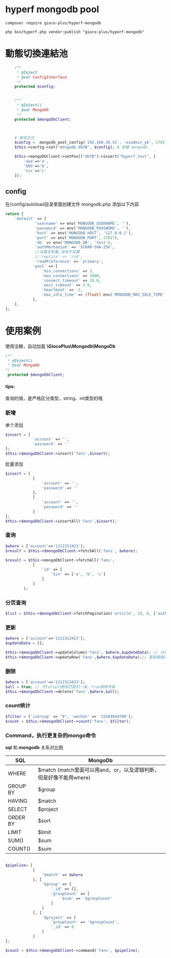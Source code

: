 # hyperf mongodb pool

```
composer require gioco-plus/hyperf-mongodb

php bin/hyperf.php vendor:publish "gioco-plus/hyperf-mongodb" 
```

# 動態切換連結池
```php
    /**
     * @Inject
     * @var ConfigInterface
     */
    protected $config;


    /**
     * @Inject()
     * @var MongoDb
     */
    protected $mongoDbClient;


    
    # 使用方式
    $config =  mongodb_pool_config('192.168.30.41', 'ezadmin_yb', 27017, 'beta-db'); # 建立連結資訊
    $this->config->set("mongodb.dbYB", $config); # 前綴 mongodb.

    $this->mongoDbClient->setPool("dbYB")->insert("hyperf_test", [
        'aaa'=>'a',
        'bbb'=>'b',
        'ccc'=>'c'
    ]);

```

## config 
在/config/autoload目录里面创建文件 mongodb.php
添加以下内容
```php
return [
    'default' => [
             'username' => env('MONGODB_USERNAME', ''),
             'password' => env('MONGODB_PASSWORD', ''),
             'host' => env('MONGODB_HOST', '127.0.0.1'),
             'port' => env('MONGODB_PORT', 27017),
             'db' => env('MONGODB_DB', 'test'),
             'authMechanism' => 'SCRAM-SHA-256',
             //设置复制集,没有不设置
             //'replica' => 'rs0',
             'readPreference' => 'primary',
            'pool' => [
                'min_connections' => 3,
                'max_connections' => 1000,
                'connect_timeout' => 10.0,
                'wait_timeout' => 3.0,
                'heartbeat' => -1,
                'max_idle_time' => (float) env('MONGODB_MAX_IDLE_TIME', 60),
            ],
    ],
];
```


# 使用案例

使用注解，自动加载 
**\GiocoPlus\Mongodb\MongoDb** 
```php
/**
 * @Inject()
 * @var MongoDb
*/
 protected $mongoDbClient;
```

#### **tips:** 
查询的值，是严格区分类型，string、int类型的哦

### 新增

单个添加
```php
$insert = [
            'account' => '',
            'password' => ''
];
$this->$mongoDbClient->insert('fans',$insert);
```

批量添加
```php
$insert = [
            [
                'account' => '',
                'password' => ''
            ],
            [
                'account' => '',
                'password' => ''
            ]
];
$this->$mongoDbClient->insertAll('fans',$insert);
```

### 查询

```php
$where = ['account'=>'1112313423'];
$result = $this->$mongoDbClient->fetchAll('fans', $where);
```

```php
$result = $this->mongoDbClient->fetchAll('fans',
            [
                'id' => [
                    '$in' => ['a', 'b', 'c']
                ]
            ]
        );
```

### 分页查询
```php
$list = $this->$mongoDbClient->fetchPagination('article', 10, 0, ['author' => $author]);
```

### 更新
```php
$where = ['account'=>'1112313423'];
$updateData = [];

$this->$mongoDbClient->updateColumn('fans', $where,$updateData); // 只更新数据满足$where的行的列信息中在$newObject中出现过的字段
$this->$mongoDbClient->updateRow('fans',$where,$updateData);// 更新数据满足$where的行的信息成$newObject
```
### 删除

```php
$where = ['account'=>'1112313423'];
$all = true; // 为false只删除匹配的一条，true删除多条
$this->$mongoDbClient->delete('fans',$where,$all);
```

### count统计

```php
$filter = ['isGroup' => "0", 'wechat' => '15584044700'];
$count = $this->$mongoDbClient->count('fans', $filter);
```



### Command，执行更复杂的mongo命令

**sql** 和 **mongodb** 关系对比图

|   SQL  | MongoDb |
| --- | --- |
|   WHERE  |  $match (match里面可以用and，or，以及逻辑判断，但是好像不能用where)  |
|   GROUP BY  | $group  |
|   HAVING  |  $match |
|   SELECT  |  $project  |
|   ORDER BY  |  $sort |
|   LIMIT  |  $limit |
|   SUM()  |  $sum |
|   COUNT()  |  $sum |

```php

$pipeline= [
            [
                '$match' => $where
            ], [
                '$group' => [
                    '_id' => [],
                    'groupCount' => [
                        '$sum' => '$groupCount'
                    ]
                ]
            ], [
                '$project' => [
                    'groupCount' => '$groupCount',
                    '_id' => 0
                ]
            ]
];

$count = $this->$mongoDbClient->command('fans', $pipeline);
```